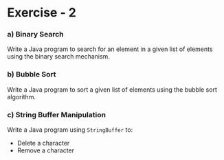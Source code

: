 # Exercise - 2

### a) Binary Search
Write a Java program to search for an element in a given list of elements using the binary search mechanism.

### b) Bubble Sort
Write a Java program to sort a given list of elements using the bubble sort algorithm.

### c) String Buffer Manipulation
Write a Java program using `StringBuffer` to:
- Delete a character
- Remove a character
